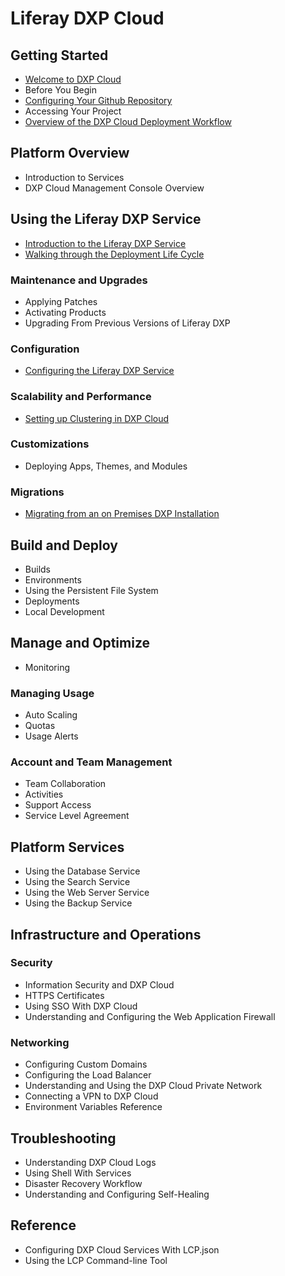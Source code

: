 # Liferay DXP Cloud

## Getting Started

* [Welcome to DXP Cloud](./getting-started/welcome-to-dxp-cloud.md)
* Before You Begin
* [Configuring Your Github Repository](./getting-started/configuring-your-github-repository.md)
* Accessing Your Project
* [Overview of the DXP Cloud Deployment Workflow](./getting-started/overview-of-the-dxp-cloud-deployment-workflow.md)

## Platform Overview

* Introduction to Services
* DXP Cloud Management Console Overview

## Using the Liferay DXP Service

* [Introduction to the Liferay DXP Service](./using-the-liferay-dxp-service/introduction-to-the-liferay-dxp-service.md)
* [Walking through the Deployment Life Cycle](./using-the-liferay-dxp-service/walking-through-the-deployment-life-cycle.md)

### Maintenance and Upgrades

* Applying Patches
* Activating Products
* Upgrading From Previous Versions of Liferay DXP

### Configuration

* [Configuring the Liferay DXP Service](./using-the-liferay-dxp-service/configuring-the-liferay-dxp-service.md)

### Scalability and Performance

* [Setting up Clustering in DXP Cloud](./using-the-liferay-dxp-service/setting-up-clustering-in-dxp-cloud.md)

### Customizations

* Deploying Apps, Themes, and Modules

### Migrations

* [Migrating from an on Premises DXP Installation](./using-the-liferay-dxp-service/migrating-from-an-on-premises-dxp-installation.md)

## Build and Deploy

* Builds
* Environments
* Using the Persistent File System
* Deployments
* Local Development

## Manage and Optimize

* Monitoring

### Managing Usage

* Auto Scaling
* Quotas
* Usage Alerts

### Account and Team Management

* Team Collaboration
* Activities
* Support Access
* Service Level Agreement

## Platform Services

* Using the Database Service
* Using the Search Service
* Using the Web Server Service
* Using the Backup Service

## Infrastructure and Operations

### Security

* Information Security and DXP Cloud
* HTTPS Certificates
* Using SSO With DXP Cloud
* Understanding and Configuring the Web Application Firewall

### Networking

* Configuring Custom Domains
* Configuring the Load Balancer
* Understanding and Using the DXP Cloud Private Network
* Connecting a VPN to DXP Cloud
* Environment Variables Reference

## Troubleshooting

* Understanding DXP Cloud Logs
* Using Shell With Services
* Disaster Recovery Workflow
* Understanding and Configuring Self-Healing

## Reference

* Configuring DXP Cloud Services With LCP.json
* Using the LCP Command-line Tool
